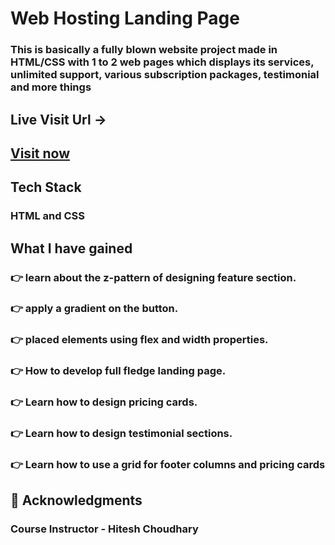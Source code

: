 

# Web Hosting Landing Page

### This is basically a fully blown website project made in HTML/CSS with 1 to 2 web pages which displays its services, unlimited support, various subscription packages, testimonial and more things 

## Live Visit Url ->
## [Visit now]()

## Tech Stack
### HTML and CSS

## What I have gained 
### 👉 learn about the z-pattern of designing feature section.
### 👉 apply a gradient on the button.
### 👉 placed elements using flex and width properties.
### 👉 How to develop full fledge landing page.
### 👉 Learn how to design pricing cards.
### 👉 Learn how to design testimonial sections.
### 👉 Learn how to use a grid for footer columns and pricing cards


## 📌 Acknowledgments
### Course Instructor - Hitesh Choudhary
